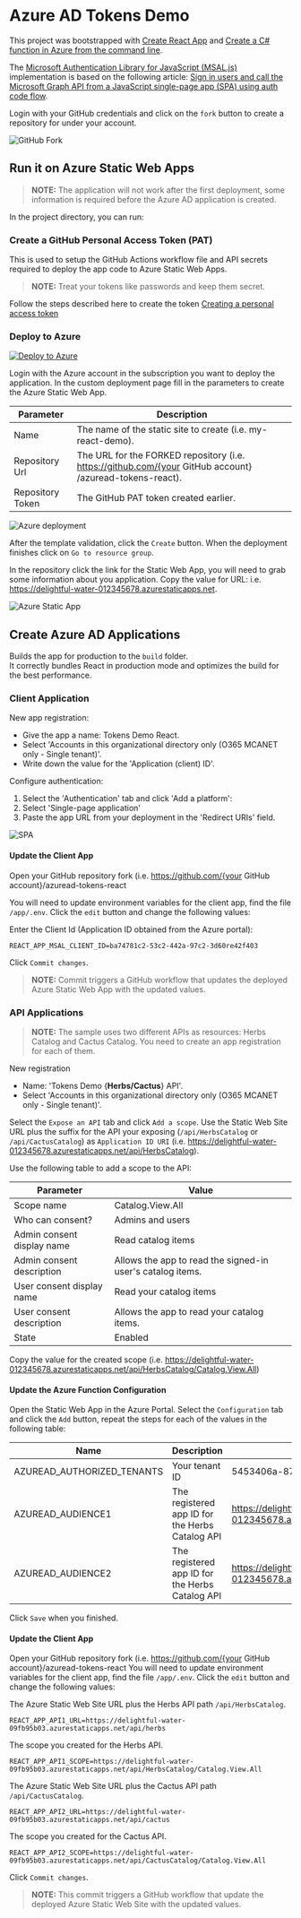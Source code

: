 # Azure AD Tokens Demo

This project was bootstrapped with [Create React App](https://github.com/facebook/create-react-app) and [Create a C# function in Azure from the command line](https://docs.microsoft.com/en-us/azure/azure-functions/create-first-function-cli-csharp).

The [Microsoft Authentication Library for JavaScript (MSAL.js)](https://github.com/AzureAD/microsoft-authentication-library-for-js) implementation is based on the following article: 
[Sign in users and call the Microsoft Graph API from a JavaScript single-page app (SPA) using auth code flow](https://docs.microsoft.com/en-us/azure/active-directory/develop/tutorial-v2-javascript-auth-code).

Login with your GitHub credentials and click on the `fork` button to create a repository for under your account.

![GitHub Fork](/docs/readme-fork.png)

## Run it on Azure Static Web Apps

> **NOTE:** The application will not work after the first deployment, some information is required before the Azure AD application is created.

In the project directory, you can run:

### Create a GitHub Personal Access Token (PAT)

This is used to setup the GitHub Actions workflow file and API secrets required to deploy the app code to Azure Static Web Apps.

> **NOTE:** Treat your tokens like passwords and keep them secret.

Follow the steps described here to create the token [Creating a personal access token](https://docs.github.com/en/free-pro-team@latest/github/authenticating-to-github/creating-a-personal-access-token)

### Deploy to Azure

[![Deploy to Azure](https://aka.ms/deploytoazurebutton)](https://portal.azure.com/#create/Microsoft.Template/uri/https%3A%2F%2Fraw.githubusercontent.com%2Fmarcusca10%2Fazuread-tokens-react%2Fmain%2Fazuredeploy.json)

Login with the Azure account in the subscription you want to deploy the application. In the custom deployment page fill in the parameters to create the Azure Static Web App.

Parameter | Description
--------- | -----------
Name | The name of the static site to create (i.e. my-react-demo).
Repository Url | The URL for the FORKED repository (i.e. https://github.com/{your GitHub account} /azuread-tokens-react).
Repository Token | The GitHub PAT token created earlier.

![Azure deployment](/docs/readme-deploy.png)

After the template validation, click the `Create` button. When the deployment finishes click on `Go to resource group`.

In the repository click the link for the Static Web App, you will need to grab some information about you application. Copy the value for URL: i.e. https://delightful-water-012345678.azurestaticapps.net.

![Azure Static App](/docs/readme-staticapp.png)

## Create Azure AD Applications

Builds the app for production to the `build` folder.<br />
It correctly bundles React in production mode and optimizes the build for the best performance.

### Client Application

New app registration:

* Give the app a name: Tokens Demo React.
* Select 'Accounts in this organizational directory only (O365 MCANET only - Single tenant)'.
* Write down the value for the 'Application (client) ID'.

Configure authentication: 

1. Select the 'Authentication' tab and click 'Add a platform':
1. Select 'Single-page application'
1. Paste the app URL from your deployment in the 'Redirect URIs' field.

![SPA](/docs/readme-spa.png)

#### Update the Client App 

Open your GitHub repository fork (i.e. https://github.com/{your GitHub account}/azuread-tokens-react

You will need to update environment variables for the client app, find the file `/app/.env`. Click the `edit` button and change the following values:

Enter the Client Id (Application ID obtained from the Azure portal):

```
REACT_APP_MSAL_CLIENT_ID=ba74781c2-53c2-442a-97c2-3d60re42f403
```

Click `Commit changes`.

> **NOTE:** Commit triggers a GitHub workflow that updates the deployed Azure Static Web App with the updated values.

### API Applications

> **NOTE:** The sample uses two different APIs as resources: Herbs Catalog and Cactus Catalog. You need to create an app registration for each of them.

New registration

* Name: 'Tokens Demo {__Herbs/Cactus__} API'. 
* Select 'Accounts in this organizational directory only (O365 MCANET only - Single tenant)'.

Select the `Expose an API` tab and click `Add a scope`. Use the Static Web Site URL plus the suffix for the API your exposing (`/api/HerbsCatalog` or `/api/CactusCatalog`) as `Application ID URI` (i.e. https://delightful-water-012345678.azurestaticapps.net/api/HerbsCatalog).

Use the following table to add a scope to the API:

Parameter | Value
--------- | -----
Scope name | Catalog.View.All
Who can consent? | Admins and users
Admin consent display name | Read catalog items
Admin consent description | Allows the app to read the signed-in user's catalog items.
User consent display name | Read your catalog items
User consent description | Allows the app to read your catalog items.
State | Enabled

Copy the value for the created scope (i.e. https://delightful-water-012345678.azurestaticapps.net/api/HerbsCatalog/Catalog.View.All)

#### Update the Azure Function Configuration 

Open the Static Web App in the Azure Portal. Select the `Configuration` tab and click the `Add` button, repeat the steps for each of the values in the following table:

Name | Description | Sample value
---- | ----------- | ------------
AZUREAD_AUTHORIZED_TENANTS | Your tenant ID | 5453406a-87cf-4d32-8167-e5959fafafaa
AZUREAD_AUDIENCE1 | The registered app ID for the Herbs Catalog API | https://delightful-water-012345678.azurestaticapps.net/api/HerbsCatalog
AZUREAD_AUDIENCE2 | The registered app ID for the Herbs Catalog API | https://delightful-water-012345678.azurestaticapps.net/api/CactusCatalog

Click `Save` when you finished.

#### Update the Client App 

Open your GitHub repository fork (i.e. https://github.com/{your GitHub account}/azuread-tokens-react
You will need to update environment variables for the client app, find the file `/app/.env`. Click the `edit` button and change the following values:

The Azure Static Web Site URL plus the Herbs API path `/api/HerbsCatalog`.
```
REACT_APP_API1_URL=https://delightful-water-09fb95b03.azurestaticapps.net/api/herbs
```

The scope you created for the Herbs API.

```
REACT_APP_API1_SCOPE=https://delightful-water-09fb95b03.azurestaticapps.net/api/HerbsCatalog/Catalog.View.All
```

The Azure Static Web Site URL plus the Cactus API path `/api/CactusCatalog`.

```
REACT_APP_API2_URL=https://delightful-water-09fb95b03.azurestaticapps.net/api/cactus
```

The scope you created for the Cactus API.

```
REACT_APP_API2_SCOPE=https://delightful-water-09fb95b03.azurestaticapps.net/api/CactusCatalog/Catalog.View.All
```

Click `Commit changes`.

> **NOTE:** This commit triggers a GitHub workflow that update the deployed Azure Static Web Site with the updated values.
